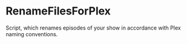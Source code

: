 # RenameFilesForPlex
Script, which renames episodes of your show in accordance with Plex naming conventions.
